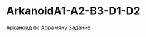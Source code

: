 # ArkanoidA1-A2-B3-D1-D2
Арканоид по Абрамяну
[Задание](http://edu.mmcs.sfedu.ru/pluginfile.php/57147/mod_resource/content/1/Unity-Arcanoid2D-2021.pdf)
